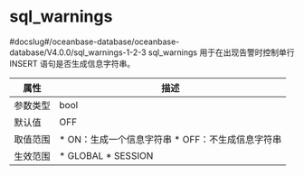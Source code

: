 sql_warnings 
=================================
#docslug#/oceanbase-database/oceanbase-database/V4.0.0/sql_warnings-1-2-3
sql_warnings 用于在出现告警时控制单行 INSERT 语句是否生成信息字符串。


| **属性** |                                                        **描述**                                                         |
|--------|-----------------------------------------------------------------------------------------------------------------------|
| 参数类型   | bool                                                                                                                  |
| 默认值    | OFF                                                                                                                   |
| 取值范围   | * ON：生成一个信息字符串   * OFF：不生成信息字符串    |
| 生效范围   | * GLOBAL   * SESSION               |



